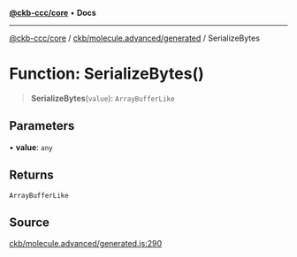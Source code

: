 [**@ckb-ccc/core**](README.md) • **Docs**

***

[@ckb-ccc/core](README.md) / [ckb/molecule.advanced/generated](ckb.molecule.advanced.generated.md) / SerializeBytes

# Function: SerializeBytes()

> **SerializeBytes**(`value`): `ArrayBufferLike`

## Parameters

• **value**: `any`

## Returns

`ArrayBufferLike`

## Source

[ckb/molecule.advanced/generated.js:290](https://github.com/SpectreMercury/ccc/blob/1b34760fdeb60ebebc0a7e641c12ef11dff1e7d0/packages/core/src/ckb/molecule.advanced/generated.js#L290)
